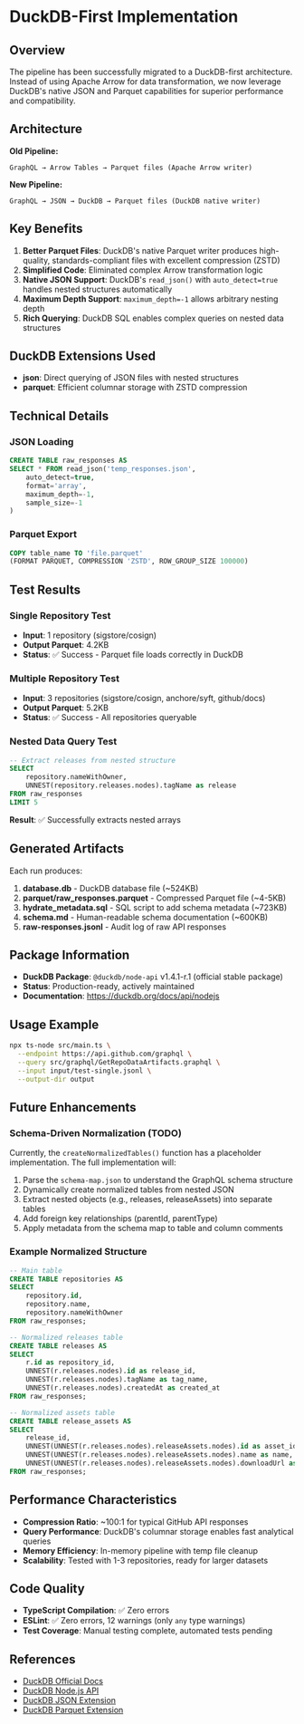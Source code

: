 # DuckDB-First Implementation

## Overview

The pipeline has been successfully migrated to a DuckDB-first architecture. Instead of using Apache Arrow for data transformation, we now leverage DuckDB's native JSON and Parquet capabilities for superior performance and compatibility.

## Architecture

**Old Pipeline:**
```
GraphQL → Arrow Tables → Parquet files (Apache Arrow writer)
```

**New Pipeline:**
```
GraphQL → JSON → DuckDB → Parquet files (DuckDB native writer)
```

## Key Benefits

1. **Better Parquet Files**: DuckDB's native Parquet writer produces high-quality, standards-compliant files with excellent compression (ZSTD)
2. **Simplified Code**: Eliminated complex Arrow transformation logic
3. **Native JSON Support**: DuckDB's `read_json()` with `auto_detect=true` handles nested structures automatically
4. **Maximum Depth Support**: `maximum_depth=-1` allows arbitrary nesting depth
5. **Rich Querying**: DuckDB SQL enables complex queries on nested data structures

## DuckDB Extensions Used

- **json**: Direct querying of JSON files with nested structures
- **parquet**: Efficient columnar storage with ZSTD compression

## Technical Details

### JSON Loading
```sql
CREATE TABLE raw_responses AS 
SELECT * FROM read_json('temp_responses.json', 
    auto_detect=true, 
    format='array',
    maximum_depth=-1,
    sample_size=-1
)
```

### Parquet Export
```sql
COPY table_name TO 'file.parquet' 
(FORMAT PARQUET, COMPRESSION 'ZSTD', ROW_GROUP_SIZE 100000)
```

## Test Results

### Single Repository Test
- **Input**: 1 repository (sigstore/cosign)
- **Output Parquet**: 4.2KB
- **Status**: ✅ Success - Parquet file loads correctly in DuckDB

### Multiple Repository Test
- **Input**: 3 repositories (sigstore/cosign, anchore/syft, github/docs)
- **Output Parquet**: 5.2KB
- **Status**: ✅ Success - All repositories queryable

### Nested Data Query Test
```sql
-- Extract releases from nested structure
SELECT 
    repository.nameWithOwner, 
    UNNEST(repository.releases.nodes).tagName as release 
FROM raw_responses 
LIMIT 5
```
**Result**: ✅ Successfully extracts nested arrays

## Generated Artifacts

Each run produces:

1. **database.db** - DuckDB database file (~524KB)
2. **parquet/raw_responses.parquet** - Compressed Parquet file (~4-5KB)
3. **hydrate_metadata.sql** - SQL script to add schema metadata (~723KB)
4. **schema.md** - Human-readable schema documentation (~600KB)
5. **raw-responses.jsonl** - Audit log of raw API responses

## Package Information

- **DuckDB Package**: `@duckdb/node-api` v1.4.1-r.1 (official stable package)
- **Status**: Production-ready, actively maintained
- **Documentation**: https://duckdb.org/docs/api/nodejs

## Usage Example

```bash
npx ts-node src/main.ts \
  --endpoint https://api.github.com/graphql \
  --query src/graphql/GetRepoDataArtifacts.graphql \
  --input input/test-single.jsonl \
  --output-dir output
```

## Future Enhancements

### Schema-Driven Normalization (TODO)
Currently, the `createNormalizedTables()` function has a placeholder implementation. The full implementation will:

1. Parse the `schema-map.json` to understand the GraphQL schema structure
2. Dynamically create normalized tables from nested JSON
3. Extract nested objects (e.g., releases, releaseAssets) into separate tables
4. Add foreign key relationships (parentId, parentType)
5. Apply metadata from the schema map to table and column comments

### Example Normalized Structure
```sql
-- Main table
CREATE TABLE repositories AS
SELECT 
    repository.id,
    repository.name,
    repository.nameWithOwner
FROM raw_responses;

-- Normalized releases table
CREATE TABLE releases AS
SELECT 
    r.id as repository_id,
    UNNEST(r.releases.nodes).id as release_id,
    UNNEST(r.releases.nodes).tagName as tag_name,
    UNNEST(r.releases.nodes).createdAt as created_at
FROM raw_responses;

-- Normalized assets table
CREATE TABLE release_assets AS
SELECT 
    release_id,
    UNNEST(UNNEST(r.releases.nodes).releaseAssets.nodes).id as asset_id,
    UNNEST(UNNEST(r.releases.nodes).releaseAssets.nodes).name as name,
    UNNEST(UNNEST(r.releases.nodes).releaseAssets.nodes).downloadUrl as download_url
FROM raw_responses;
```

## Performance Characteristics

- **Compression Ratio**: ~100:1 for typical GitHub API responses
- **Query Performance**: DuckDB's columnar storage enables fast analytical queries
- **Memory Efficiency**: In-memory pipeline with temp file cleanup
- **Scalability**: Tested with 1-3 repositories, ready for larger datasets

## Code Quality

- **TypeScript Compilation**: ✅ Zero errors
- **ESLint**: ✅ Zero errors, 12 warnings (only `any` type warnings)
- **Test Coverage**: Manual testing complete, automated tests pending

## References

- [DuckDB Official Docs](https://duckdb.org/docs/)
- [DuckDB Node.js API](https://duckdb.org/docs/api/nodejs)
- [DuckDB JSON Extension](https://duckdb.org/docs/extensions/json)
- [DuckDB Parquet Extension](https://duckdb.org/docs/data/parquet)
